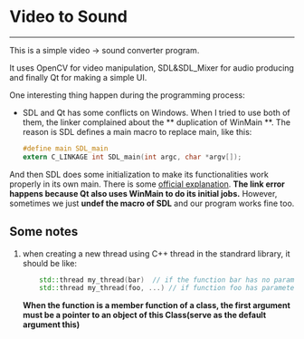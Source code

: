 # Video to Sound

----------------

This is a simple video -> sound converter program. 

It uses OpenCV for video manipulation, SDL&SDL_Mixer for audio producing and finally Qt for making a simple UI.

One interesting thing happen during the programming process:

*  SDL and Qt has some conflicts on Windows. When I tried to use both of them, the linker complained about the ** duplication of WinMain **. The reason is SDL defines a main macro to replace main, like this:


    ``` C
    #define main SDL_main
    extern C_LINKAGE int SDL_main(int argc, char *argv[]);

    ```
And then SDL does some initialization to make its functionalities work properly in its own main. There is some [official explanation](https://wiki.libsdl.org/FAQWindows#I_get_.22Undefined_reference_to_.27SDL_main.27.22_...). **The link error happens because Qt also uses WinMain to do its initial jobs.** 
However, sometimes we just **undef the macro of SDL** and our program works fine too.


## Some notes

1. when creating a new thread using C++ thread in the standrard library, it should be like:

    ``` cpp
        std::thread my_thread(bar)  // if the function bar has no parameter
        std::thread my_thread(foo, ...) // if function foo has parameters, the arguments should be specified 
    ```
    
    **When the function is a member function of a class, the first argument must be a pointer to an object of this Class(serve as the default argument this)**


 

